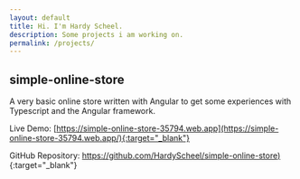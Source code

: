 ```yaml
---
layout: default
title: Hi. I'm Hardy Scheel.
description: Some projects i am working on.
permalink: /projects/
---
```


## simple-online-store
A very basic online store written with Angular to get some experiences with Typescript and the Angular framework.

Live Demo: [https://simple-online-store-35794.web.app](https://simple-online-store-35794.web.app/){:target="_blank"}

GitHub Repository: [https://github.com/HardyScheel/simple-online-store)](https://github.com/HardyScheel/simple-online-store){:target="_blank"}